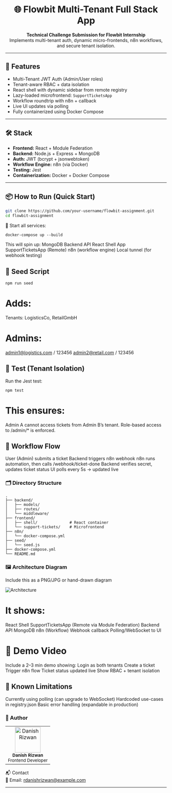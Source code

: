 <h1 align="center">🌐 Flowbit Multi-Tenant Full Stack App</h1>

<p align="center">
  <b>Technical Challenge Submission for Flowbit Internship</b><br/>
  Implements multi-tenant auth, dynamic micro-frontends, n8n workflows, and secure tenant isolation.
</p>

---

## 🚀 Features

- Multi-Tenant JWT Auth (Admin/User roles)
- Tenant-aware RBAC + data isolation
- React shell with dynamic sidebar from remote registry
- Lazy-loaded microfrontend: `SupportTicketsApp`
- Workflow roundtrip with n8n + callback
- Live UI updates via polling
- Fully containerized using Docker Compose

---

## 🛠️ Stack

- **Frontend:** React + Module Federation
- **Backend:** Node.js + Express + MongoDB
- **Auth:** JWT (bcrypt + jsonwebtoken)
- **Workflow Engine:** n8n (via Docker)
- **Testing:** Jest
- **Containerization:** Docker + Docker Compose

---

## 📦 How to Run (Quick Start)

```bash
git clone https://github.com/your-username/flowbit-assignment.git
cd flowbit-assignment
```
🐳 Start all services:
```
docker-compose up --build
```
This will spin up:
MongoDB
Backend API
React Shell App
SupportTicketsApp (Remote)
n8n (workflow engine)
Local tunnel (for webhook testing)

## 🧪 Seed Script
```
npm run seed
```
# Adds:
Tenants: LogisticsCo, RetailGmbH
# Admins:
admin1@logistics.com / 123456
admin2@retail.com / 123456

## 🧪 Test (Tenant Isolation)
Run the Jest test:

```
npm test
```
# This ensures:
Admin A cannot access tickets from Admin B’s tenant.
Role-based access to /admin/* is enforced.

## 🔁 Workflow Flow
User (Admin) submits a ticket
Backend triggers n8n webhook
n8n runs automation, then calls /webhook/ticket-done
Backend verifies secret, updates ticket status
UI polls every 5s → updated live

### 🗂️ Directory Structure
````
.
├── backend/
│   ├── models/
│   ├── routes/
│   └── middleware/
├── frontend/
│   ├── shell/              # React container
│   └── support-tickets/    # Microfrontend
├── n8n/
│   └── docker-compose.yml
├── seed/
│   └── seed.js
├── docker-compose.yml
└── README.md
````
### 🖼️ Architecture Diagram
Include this as a PNG/JPG or hand-drawn diagram

![Architecture](./architecture.png)

# It shows:
React Shell
SupportTicketsApp (Remote via Module Federation)
Backend API
MongoDB
n8n (Workflow)
Webhook callback
Polling/WebSocket to UI

# 🎥 Demo Video
Include a 2–3 min demo showing:
Login as both tenants
Create a ticket
Trigger n8n flow
Ticket status updated live
Show RBAC + tenant isolation

## 🛑 Known Limitations
Currently using polling (can upgrade to WebSocket)
Hardcoded use-cases in registry.json
Basic error handling (expandable in production)

### 💼 Author
<table> <tr> <td align="center"> <img src="https://avatars.githubusercontent.com/u/164065390?v=4" width="80px;" alt="Danish Rizwan"/> <br /><sub><b>Danish Rizwan</b></sub><br /> <sub>Frontend Developer</sub> </td> </tr> </table>

📬 Contact
<br>
📧 Email: rdanishrizwan@example.com
<br>

---
